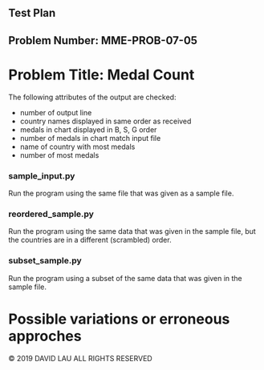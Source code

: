 Test Plan
---------
Problem Number: MME-PROB-07-05
------------------------------

Problem Title: Medal Count
==========================

The following attributes of the output are checked:
* number of output line  
* country names displayed in same order as received  
* medals in chart displayed in B, S, G order  
* number of medals in chart match input file  
* name of country with most medals
* number of most medals

### sample_input.py

Run the program using the same file that was given as a sample file.

### reordered_sample.py

Run the program using the same data that was given in the sample file, but the countries are in a different (scrambled) order.

### subset_sample.py

Run the program using a subset of the same data that was given in the sample file.


# Possible variations or erroneous approches



© 2019 DAVID LAU ALL RIGHTS RESERVED
